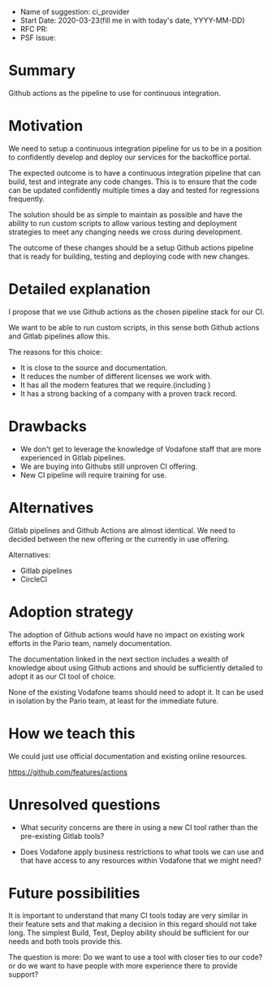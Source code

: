 - Name of suggestion: ci_provider
- Start Date: 2020-03-23(fill me in with today's date, YYYY-MM-DD)
- RFC PR: 
- PSF Issue: 

# Summary
[summary]: #summary

Github actions as the pipeline to use for continuous integration.

# Motivation
[example]: #motiviation

We need to setup a continuous integration pipeline for us to be in a position to
confidently develop and deploy our services for the backoffice portal.

The expected outcome is to have a continuous integration pipeline that can build, test and integrate any code changes. This is to ensure that the code can be updated confidently multiple times a day and tested for regressions frequently.

The solution should be as simple to maintain as possible and have the ability to run custom scripts to allow various testing and deployment strategies to meet any changing needs we cross during development.

The outcome of these changes should be a setup Github actions pipeline that is ready for 
building, testing and deploying code with new changes.

# Detailed explanation
[explanation]: #explanation

I propose that we use Github actions as the chosen pipeline stack for our CI.

We want to be able to run custom scripts, in this sense both Github actions and Gitlab pipelines allow this. 


The reasons for this choice: 
- It is close to the source and documentation.
- It reduces the number of different licenses we work with.
- It has all the modern features that we require.(including )
- It has a strong backing of a company with a proven track record.

# Drawbacks
[drawbacks]: #drawbacks

- We don't get to leverage the knowledge of Vodafone staff that are more experienced in Gitlab pipelines.
- We are buying into Githubs still unproven CI offering.
- New CI pipeline will require training for use.

# Alternatives
[alternatives]: #alternatives

Gitlab pipelines and Github Actions are almost identical. We need to decided between the new offering or the currently in use offering.

Alternatives:
- Gitlab pipelines
- CircleCI

# Adoption strategy
[adoption]: #adoption


The adoption of Github actions would have no impact on existing work efforts in the Pario team, namely documentation.

The documentation linked in the next section includes a wealth of knowledge about using Github actions and should be sufficiently detailed to adopt it as our CI tool of choice.

None of the existing Vodafone teams should need to adopt it. It can be used in isolation by the Pario team, at least for the immediate future.

# How we teach this
[adoption]: #adoption
We could just use official documentation and existing online resources.

https://github.com/features/actions

# Unresolved questions
[unresolved-questions]: #unresolved-questions

- What security concerns are there in using a new CI tool rather than the pre-existing Gitlab tools?

- Does Vodafone apply business restrictions to what tools we can use and that have access to any resources within Vodafone that we might need?

# Future possibilities
[future-possibilities]: #future-possibilities

It is important to understand that many CI tools today are very similar in their feature sets and that making a decision in this regard should not take long.
The simplest Build, Test, Deploy ability should be sufficient for our needs and both tools provide this.

The question is more:
Do we want to use a tool with closer ties to our code? or do we want to have people with more experience there to provide support?
